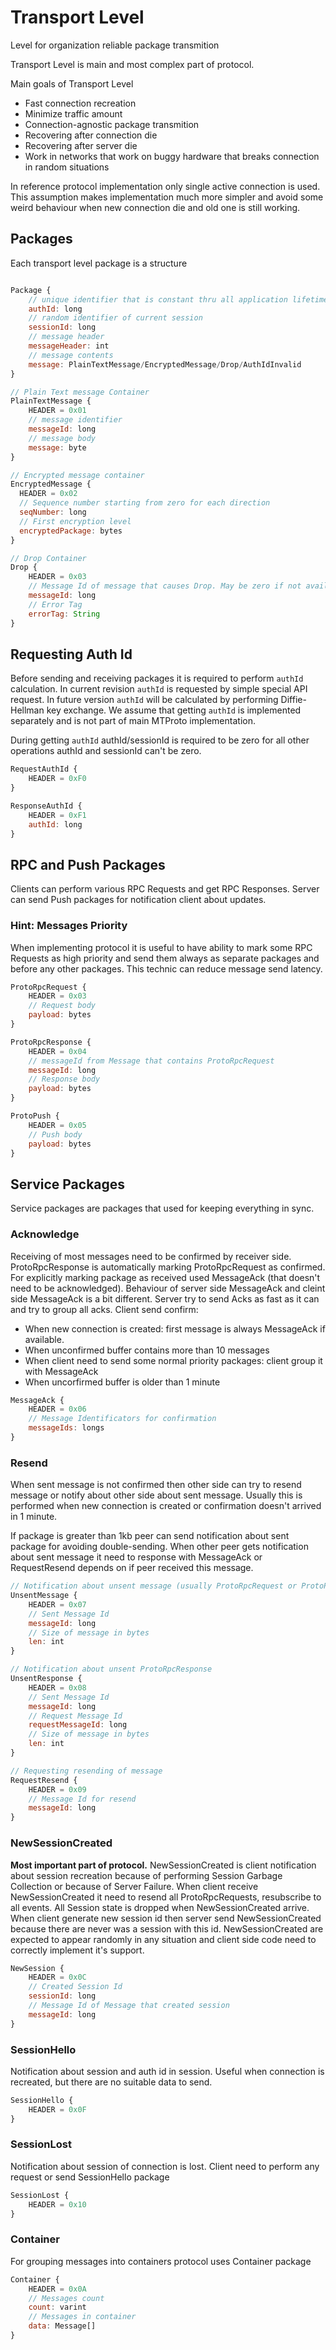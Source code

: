 # Transport Level
Level for organization reliable package transmition

Transport Level is main and most complex part of protocol.

Main goals of Transport Level
  * Fast connection recreation
  * Minimize traffic amount
  * Connection-agnostic package transmition
  * Recovering after connection die
  * Recovering after server die
  * Work in networks that work on buggy hardware that breaks connection in random situations

In reference protocol implementation only single active connection is used. This assumption makes implementation much more simpler and avoid some weird behaviour when new connection die and old one is still working.

## Packages

Each transport level package is a structure

```javascript

Package {
    // unique identifier that is constant thru all application lifetime
    authId: long
    // random identifier of current session
    sessionId: long
    // message header
    messageHeader: int
    // message contents
    message: PlainTextMessage/EncryptedMessage/Drop/AuthIdInvalid
}

// Plain Text message Container
PlainTextMessage {
    HEADER = 0x01
    // message identifier
    messageId: long
    // message body
    message: byte
}

// Encrypted message container
EncryptedMessage {
  HEADER = 0x02
  // Sequence number starting from zero for each direction
  seqNumber: long
  // First encryption level
  encryptedPackage: bytes
}

// Drop Container
Drop {
    HEADER = 0x03
    // Message Id of message that causes Drop. May be zero if not available
    messageId: long
    // Error Tag
    errorTag: String
}
```

## Requesting Auth Id

Before sending and receiving packages it is required to perform ```authId``` calculation. In current revision ```authId``` is requested by simple special API request. In future version ```authId``` will be calculated by performing Diffie-Hellman key exchange. We assume that getting ```authId``` is implemented separately and is not part of main MTProto implementation.

During getting ```authId``` authId/sessionId is required to be zero for all other operations authId and sessionId can't be zero.

```javascript
RequestAuthId {
    HEADER = 0xF0
}

ResponseAuthId {
    HEADER = 0xF1
    authId: long
}
```

## RPC and Push Packages

Clients can perform various RPC Requests and get RPC Responses. Server can send Push packages for notification client about updates.

### Hint: Messages Priority
When implementing protocol it is useful to have ability to mark some RPC Requests as high priority and send them always as separate packages and before any other packages. This technic can reduce message send latency.

```javascript
ProtoRpcRequest {
    HEADER = 0x03
    // Request body
    payload: bytes
}

ProtoRpcResponse {
    HEADER = 0x04
    // messageId from Message that contains ProtoRpcRequest
    messageId: long
    // Response body
    payload: bytes
}

ProtoPush {
    HEADER = 0x05
    // Push body
    payload: bytes
}
```

## Service Packages

Service packages are packages that used for keeping everything in sync.

### Acknowledge

Receiving of most messages need to be confirmed by receiver side. ProtoRpcResponse is automatically marking ProtoRpcRequest as confirmed.
For explicitly marking package as received used MessageAck (that doesn't need to be acknowledged).
Behaviour of server side MessageAck and cleint side MessageAck is a bit different. Server try to send Acks as fast as it can and try to group all acks.
Client send confirm:
  * When new connection is created: first message is always MessageAck if available.
  * When unconfirmed buffer contains more than 10 messages
  * When client need to send some normal priority packages: client group it with MessageAck
  * When uncorfirmed buffer is older than 1 minute

```javascript
MessageAck {
    HEADER = 0x06
    // Message Identificators for confirmation
    messageIds: longs
}
```

### Resend

When sent message is not confirmed then other side can try to resend message or notify about other side about sent message. Usually this is performed when new connection is created or confirmation doesn't arrived in 1 minute.

If package is greater than 1kb peer can send notification about sent package for avoiding double-sending. When other peer gets notification about sent message it need to response with MessageAck or RequestResend depends on if peer received this message.

```javascript
// Notification about unsent message (usually ProtoRpcRequest or ProtoPush)
UnsentMessage {
    HEADER = 0x07
    // Sent Message Id
    messageId: long
    // Size of message in bytes
    len: int
}

// Notification about unsent ProtoRpcResponse
UnsentResponse {
    HEADER = 0x08
    // Sent Message Id
    messageId: long
    // Request Message Id
    requestMessageId: long
    // Size of message in bytes
    len: int
}

// Requesting resending of message
RequestResend {
    HEADER = 0x09
    // Message Id for resend
    messageId: long
}
```

### NewSessionCreated
**Most important part of protocol.** NewSessionCreated is client notification about session recreation because of performing Session Garbage Collection or because of Server Failure.
When client receive NewSessionCreated it need to resend all ProtoRpcRequests, resubscribe to all events. All Session state is dropped when NewSessionCreated arrive. When client generate new session id then server send NewSessionCreated because there are never was a session with this id. NewSessionCreated are expected to appear randomly in any situation and client side code need to correctly implement it's support.

```javascript
NewSession {
    HEADER = 0x0C
    // Created Session Id
    sessionId: long
    // Message Id of Message that created session
    messageId: long
}
```

### SessionHello
Notification about session and auth id in session. Useful when connection is recreated, but there are no suitable data to send.

```javascript
SessionHello {
    HEADER = 0x0F
}
```

### SessionLost
Notification about session of connection is lost. Client need to perform any request or send SessionHello package

```javascript
SessionLost {
    HEADER = 0x10
}
```

### Container

For grouping messages into containers protocol uses Container package

```javascript
Container {
    HEADER = 0x0A
    // Messages count
    count: varint
    // Messages in container
    data: Message[]
}
```
